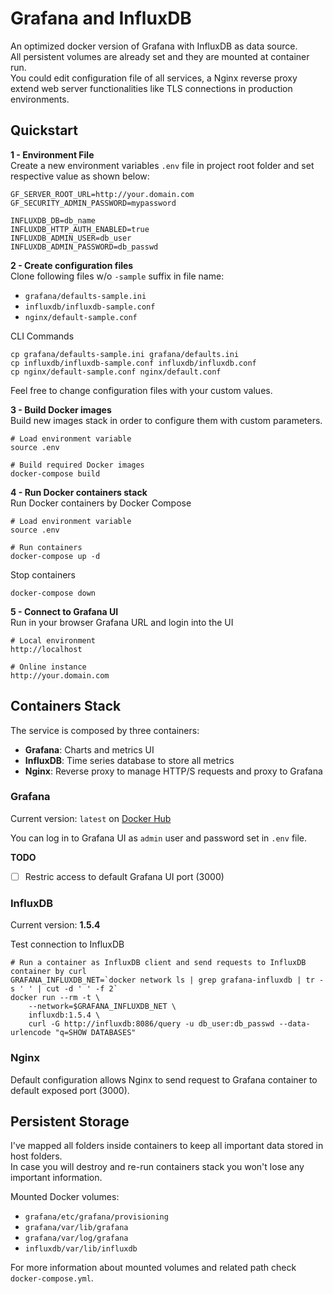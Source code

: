 # Grafana and InfluxDB

An optimized docker version of Grafana with InfluxDB as data source.  
All persistent volumes are already set and they are mounted at container run.  
You could edit configuration file of all services, a Nginx reverse proxy extend web server functionalities like TLS connections in production environments.  

## Quickstart 

**1 - Environment File**  
Create a new environment variables `.env` file in project root folder and set respective value as shown below:

```
GF_SERVER_ROOT_URL=http://your.domain.com
GF_SECURITY_ADMIN_PASSWORD=mypassword

INFLUXDB_DB=db_name
INFLUXDB_HTTP_AUTH_ENABLED=true
INFLUXDB_ADMIN_USER=db_user
INFLUXDB_ADMIN_PASSWORD=db_passwd
```

**2 - Create configuration files**  
Clone following files w/o `-sample` suffix in file name:  

- `grafana/defaults-sample.ini`
- `influxdb/influxdb-sample.conf`
- `nginx/default-sample.conf`

CLI Commands

```
cp grafana/defaults-sample.ini grafana/defaults.ini
cp influxdb/influxdb-sample.conf influxdb/influxdb.conf
cp nginx/default-sample.conf nginx/default.conf 
```

Feel free to change configuration files with your custom values.


**3 - Build Docker images**    
Build new images stack in order to configure them with custom parameters.

```
# Load environment variable
source .env

# Build required Docker images
docker-compose build
```

**4 - Run Docker containers stack**  
Run Docker containers by Docker Compose

```
# Load environment variable
source .env

# Run containers
docker-compose up -d
```

Stop containers
```
docker-compose down
```

**5 - Connect to Grafana UI**  
Run in your browser Grafana URL and login into the UI

```
# Local environment
http://localhost

# Online instance
http://your.domain.com
```

## Containers Stack
The service is composed by three containers:

- **Grafana**: Charts and metrics UI
- **InfluxDB**: Time series database to store all metrics
- **Nginx**: Reverse proxy to manage HTTP/S requests and proxy to Grafana
 

### Grafana

Current version: `latest` on [Docker Hub](https://hub.docker.com/r/grafana/grafana)

You can log in to Grafana UI as `admin` user and password set in `.env` file.

**TODO**  
- [ ] Restric access to default Grafana UI port (3000)


### InfluxDB

Current version: **1.5.4**

Test connection to InfluxDB

```
# Run a container as InfluxDB client and send requests to InfluxDB container by curl
GRAFANA_INFLUXDB_NET=`docker network ls | grep grafana-influxdb | tr -s ' ' | cut -d ' ' -f 2`
docker run --rm -t \
    --network=$GRAFANA_INFLUXDB_NET \
    influxdb:1.5.4 \
    curl -G http://influxdb:8086/query -u db_user:db_passwd --data-urlencode "q=SHOW DATABASES"
```

### Nginx

Default configuration allows Nginx to send request to Grafana container to default exposed port (3000).

## Persistent Storage

I've mapped all folders inside containers to keep all important data stored in host folders.  
In case you will destroy and re-run containers stack you won't lose any important information.

Mounted Docker volumes:

- `grafana/etc/grafana/provisioning`
- `grafana/var/lib/grafana`
- `grafana/var/log/grafana`
- `influxdb/var/lib/influxdb`

For more information about mounted volumes and related path check `docker-compose.yml`.

